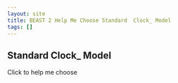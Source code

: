```yaml
---
layout: site
title: BEAST 2 Help Me Choose Standard  Clock_ Model
tags: []
---
```


## Standard  Clock_ Model

Click to help me choose
